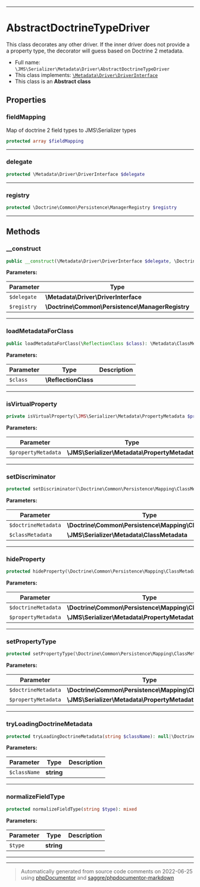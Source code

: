 ***

# AbstractDoctrineTypeDriver

This class decorates any other driver. If the inner driver does not provide a
a property type, the decorator will guess based on Doctrine 2 metadata.



* Full name: `\JMS\Serializer\Metadata\Driver\AbstractDoctrineTypeDriver`
* This class implements:
[`\Metadata\Driver\DriverInterface`](../../../../Metadata/Driver/DriverInterface.md)
* This class is an **Abstract class**



## Properties


### fieldMapping

Map of doctrine 2 field types to JMS\Serializer types

```php
protected array $fieldMapping
```






***

### delegate



```php
protected \Metadata\Driver\DriverInterface $delegate
```






***

### registry



```php
protected \Doctrine\Common\Persistence\ManagerRegistry $registry
```






***

## Methods


### __construct



```php
public __construct(\Metadata\Driver\DriverInterface $delegate, \Doctrine\Common\Persistence\ManagerRegistry $registry): mixed
```








**Parameters:**

| Parameter | Type | Description |
|-----------|------|-------------|
| `$delegate` | **\Metadata\Driver\DriverInterface** |  |
| `$registry` | **\Doctrine\Common\Persistence\ManagerRegistry** |  |




***

### loadMetadataForClass



```php
public loadMetadataForClass(\ReflectionClass $class): \Metadata\ClassMetadata
```








**Parameters:**

| Parameter | Type | Description |
|-----------|------|-------------|
| `$class` | **\ReflectionClass** |  |




***

### isVirtualProperty



```php
private isVirtualProperty(\JMS\Serializer\Metadata\PropertyMetadata $propertyMetadata): mixed
```








**Parameters:**

| Parameter | Type | Description |
|-----------|------|-------------|
| `$propertyMetadata` | **\JMS\Serializer\Metadata\PropertyMetadata** |  |




***

### setDiscriminator



```php
protected setDiscriminator(\Doctrine\Common\Persistence\Mapping\ClassMetadata $doctrineMetadata, \JMS\Serializer\Metadata\ClassMetadata $classMetadata): mixed
```








**Parameters:**

| Parameter | Type | Description |
|-----------|------|-------------|
| `$doctrineMetadata` | **\Doctrine\Common\Persistence\Mapping\ClassMetadata** |  |
| `$classMetadata` | **\JMS\Serializer\Metadata\ClassMetadata** |  |




***

### hideProperty



```php
protected hideProperty(\Doctrine\Common\Persistence\Mapping\ClassMetadata $doctrineMetadata, \JMS\Serializer\Metadata\PropertyMetadata $propertyMetadata): mixed
```








**Parameters:**

| Parameter | Type | Description |
|-----------|------|-------------|
| `$doctrineMetadata` | **\Doctrine\Common\Persistence\Mapping\ClassMetadata** |  |
| `$propertyMetadata` | **\JMS\Serializer\Metadata\PropertyMetadata** |  |




***

### setPropertyType



```php
protected setPropertyType(\Doctrine\Common\Persistence\Mapping\ClassMetadata $doctrineMetadata, \JMS\Serializer\Metadata\PropertyMetadata $propertyMetadata): mixed
```








**Parameters:**

| Parameter | Type | Description |
|-----------|------|-------------|
| `$doctrineMetadata` | **\Doctrine\Common\Persistence\Mapping\ClassMetadata** |  |
| `$propertyMetadata` | **\JMS\Serializer\Metadata\PropertyMetadata** |  |




***

### tryLoadingDoctrineMetadata



```php
protected tryLoadingDoctrineMetadata(string $className): null|\Doctrine\Common\Persistence\Mapping\ClassMetadata
```








**Parameters:**

| Parameter | Type | Description |
|-----------|------|-------------|
| `$className` | **string** |  |




***

### normalizeFieldType



```php
protected normalizeFieldType(string $type): mixed
```








**Parameters:**

| Parameter | Type | Description |
|-----------|------|-------------|
| `$type` | **string** |  |




***


***
> Automatically generated from source code comments on 2022-06-25 using [phpDocumentor](http://www.phpdoc.org/) and [saggre/phpdocumentor-markdown](https://github.com/Saggre/phpDocumentor-markdown)
